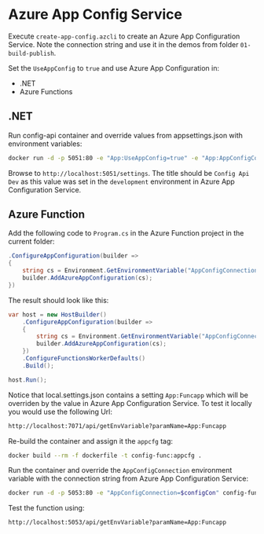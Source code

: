 # Azure App Config Service

Execute `create-app-config.azcli` to create an Azure App Configuration Service. Note the connection string and use it in the demos from folder `01-build-publish`.


Set the `UseAppConfig` to `true` and use Azure App Configuration in:

- .NET
- Azure Functions

## .NET

Run config-api container and override values from appsettings.json with environment variables:

```bash
docker run -d -p 5051:80 -e "App:UseAppConfig=true" -e "App:AppConfigConnection=$configCon" config-api
```

Browse to `http://localhost:5051/settings`. The title should be `Config Api Dev` as this value was set in the `development` environment in Azure App Configuration Service.    

## Azure Function

Add the following code to `Program.cs` in the Azure Function project in the current folder:

```csharp
.ConfigureAppConfiguration(builder =>
{
    string cs = Environment.GetEnvironmentVariable("AppConfigConnection");
    builder.AddAzureAppConfiguration(cs);
})
```

The result should look like this:

```csharp
var host = new HostBuilder()
    .ConfigureAppConfiguration(builder =>
    {
        string cs = Environment.GetEnvironmentVariable("AppConfigConnection");
        builder.AddAzureAppConfiguration(cs);
    })
    .ConfigureFunctionsWorkerDefaults()
    .Build();

host.Run();
```

Notice that local.settings.json contains a setting `App:Funcapp` which will be overriden by the value in Azure App Configuration Service. To test it locally you would use the following Url:

```bash
http://localhost:7071/api/getEnvVariable?paramName=App:Funcapp
```

Re-build the container and assign it the `appcfg` tag:

```bash
docker build --rm -f dockerfile -t config-func:appcfg .
```

Run the container and override the `AppConfigConnection` environment variable with the connection string from Azure App Configuration Service:

```bash
docker run -d -p 5053:80 -e "AppConfigConnection=$configCon" config-func:appcfg
```

Test the function using:

```bash
http://localhost:5053/api/getEnvVariable?paramName=App:Funcapp
```